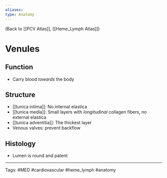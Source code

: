 ```yaml
---
aliases: 
type: Anatomy
---
```


(Back to [[PCV Atlas]], [[Heme_Lymph Atlas]])

# Venules
## Function
- Carry blood _towards_ the body
## Structure
- [[tunica intima]]: No internal elastica
- [[tunica media]]: Small layers with _longitudinal_ collagen fibers, no external elastica
- [[tunica adventitia]]: The thickest layer
- Venous valves: prevent backflow
## Histology
- Lumen is round and patent

---
Tags: #MED #cardiovascular #heme_lymph #anatomy 